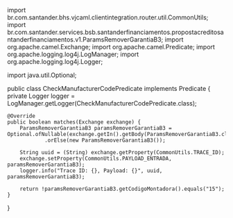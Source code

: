 import br.com.santander.bhs.vjcaml.clientintegration.router.util.CommonUtils;
import br.com.santander.services.bsb.santanderfinanciamentos.propostacreditosantanderfinanciamentos.v1.ParamsRemoverGarantiaB3;
import org.apache.camel.Exchange;
import org.apache.camel.Predicate;
import org.apache.logging.log4j.LogManager;
import org.apache.logging.log4j.Logger;

import java.util.Optional;

public class CheckManufacturerCodePredicate implements Predicate {
    private Logger logger = LogManager.getLogger(CheckManufacturerCodePredicate.class);

    @Override
    public boolean matches(Exchange exchange) {
        ParamsRemoverGarantiaB3 paramsRemoverGarantiaB3 = Optional.ofNullable(exchange.getIn().getBody(ParamsRemoverGarantiaB3.class))
                .orElse(new ParamsRemoverGarantiaB3());

        String uuid = (String) exchange.getProperty(CommonUtils.TRACE_ID);
        exchange.setProperty(CommonUtils.PAYLOAD_ENTRADA, paramsRemoverGarantiaB3);
        logger.info("Trace ID: {}, Payload: {}", uuid, paramsRemoverGarantiaB3);

        return !paramsRemoverGarantiaB3.getCodigoMontadora().equals("15");
    }
}
